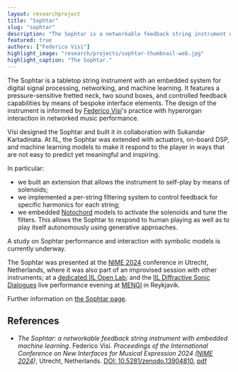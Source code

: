 ```yaml
---
layout: researchproject
title: "Sophtar"
slug: "sophtar"
description: "The Sophtar is a networkable feedback string instrument with embedded machine learning"
featured: true
authors: ["Federico Visi"]
highlight_image: "research/projects/sophtar-thumbnail-web.jpg"
highlight_caption: "The Sophtar."
---
```



<script>
    import CaptionedImage from "../../components/Images/CaptionedImage.svelte"
    import YouTube from "../../components/Video/EmbedYouTube.svelte"
</script>

The Sophtar is a tabletop string instrument with an embedded system for digital signal processing, networking, and machine learning. It features a pressure-sensitive fretted neck, two sound boxes, and controlled feedback capabilities by means of bespoke interface elements. The design of the instrument is informed by [Federico Visi](https://iil.is/people#federico-visi)'s practice with hyperorgan interaction in networked music performance.

<YouTube
  id="8jfT23OIyD0" 
  caption="Exploring the Sophtar at the Intelligent Instruments Lab."/>

Visi designed the Sophtar and built it in collaboration with Sukandar Kartadinata. At IIL, the Sophtar was extended with actuators, on-board DSP, and machine learning models to make it respond to the player in ways that are not easy to predict yet meaningful and inspiring. 

In particular:

- we built an extension that allows the instrument to self-play by means of solenoids; 
- we implemented a per-string filtering system to control feedback for specific harmonics for each string;
- we embedded [Notochord](https://iil.is/research/notochord) models to activate the solenoids and tune the filters. This allows the Sophtar to respond to human playing as well as to play itself autonomously using generative approaches.

A study on Sophtar performance and interaction with symbolic models is currently underway.


<CaptionedImage
  src="research/projects/sophtar-solenoids.jpg"
  alt="A 3D-printed mount holding a set of solenoids over the strings of the Sophtar instrument."
  caption="The solenoids mount designed for the Sophtar by [Halldor Úlfarsson](https://iil.is/people#halldor-úlfarsson) and [Federico Visi](https://iil.is/people#federico-visi)"/>


The Sophtar was presented at the [NIME 2024](https://www.nime2024.org/) conference in Utrecht, Netherlands, where it was also part of an improvised session with other instruments; at a [dedicated IIL Open Lab](https://iil.is/openlab/88); and the 
[IIL Diffractive Sonic Dialogues](https://iil.is/news/sonicdialogues) live performance evening at [MENGI](https://mengi.net) in Reykjavik.

Further information on [the Sophtar page](https://www.federicovisi.com/the-sophtar/).


## References

- _The Sophtar: a networkable feedback string instrument with embedded machine learning_. Federico Visi. *Proceedings of the International Conference on New Interfaces for Musical Expression 2024 ([NIME 2024](https://www.nime2024.org/))*, Utrecht, Netherlands. [DOI: 10.5281/zenodo.13904810](https://doi.org/10.5281/zenodo.13904810), [pdf](http://iil.is/pdf/2024_nime_visi_sophtar.pdf)

